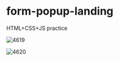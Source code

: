 # form-popup-landing
HTML+CSS+JS practice


![4619](https://github.com/user-attachments/assets/41ee7c2f-ad18-43b2-9a13-2e7bfa43332a)


![4620](https://github.com/user-attachments/assets/53fe8204-8b07-409c-92b8-a3675f7fb001)
